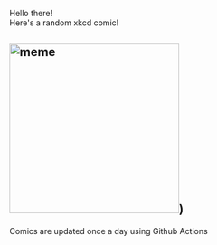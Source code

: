 Hello there! <br>Here's a random xkcd comic!<br>
## <img src="https://imgs.xkcd.com/comics/random_number.png" alt="meme" width="300"/>)<br>
Comics are updated once a day using Github Actions